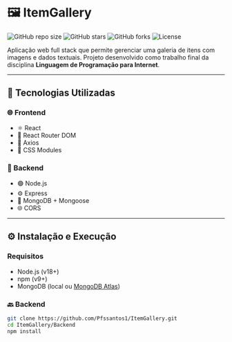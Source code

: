 # 🖼️ ItemGallery

![GitHub repo size](https://img.shields.io/github/repo-size/Pfssantos1/ItemGallery)
![GitHub stars](https://img.shields.io/github/stars/Pfssantos1/ItemGallery)
![GitHub forks](https://img.shields.io/github/forks/Pfssantos1/ItemGallery)
![License](https://img.shields.io/github/license/Pfssantos1/ItemGallery)

Aplicação web full stack que permite gerenciar uma galeria de itens com imagens e dados textuais. Projeto desenvolvido como trabalho final da disciplina **Linguagem de Programação para Internet**.

---

## 🚀 Tecnologias Utilizadas

### 🌐 Frontend
- ⚛️ React
- 🔗 React Router DOM
- 📡 Axios
- 🎨 CSS Modules

### 🔧 Backend
- 🟢 Node.js
- ⚙️ Express
- 🍃 MongoDB + Mongoose
- 🌐 CORS

---

## ⚙️ Instalação e Execução

### Requisitos
- Node.js (v18+)
- npm (v9+)
- MongoDB (local ou [MongoDB Atlas](https://www.mongodb.com/cloud/atlas))

### 🔙 Backend
```bash
git clone https://github.com/Pfssantos1/ItemGallery.git
cd ItemGallery/Backend
npm install
